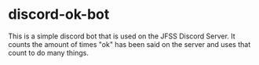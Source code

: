 # discord-ok-bot

This is a simple discord bot that is used on the JFSS Discord Server. It counts the amount of times "ok" has been said on the server and uses that count to do many things.
